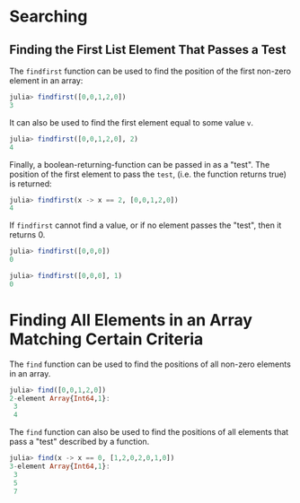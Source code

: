 # Searching

## Finding the First List Element That Passes a Test

The `findfirst` function can be used to find the position of the first non-zero element in an array:

```julia
julia> findfirst([0,0,1,2,0])
3
```

It can also be used to find the first element equal to some value `v`.
```julia
julia> findfirst([0,0,1,2,0], 2)
4
```

Finally, a boolean-returning-function can be passed in as a "test". The position of the first element to pass the `test`, (i.e. the function returns true) is returned:
```julia
julia> findfirst(x -> x == 2, [0,0,1,2,0])
4
```

If `findfirst` cannot find a value, or if no element passes the "test", then it returns 0.

```julia
julia> findfirst([0,0,0])
0

julia> findfirst([0,0,0], 1)
0
```

# Finding All Elements in an Array Matching Certain Criteria

The `find` function can be used to find the positions of all non-zero elements in an array.

```julia
julia> find([0,0,1,2,0])
2-element Array{Int64,1}:
 3
 4
```

The `find` function can also be used to find the positions of all elements that pass a "test" described by a function.

```julia
julia> find(x -> x == 0, [1,2,0,2,0,1,0])
3-element Array{Int64,1}:
 3
 5
 7
```

